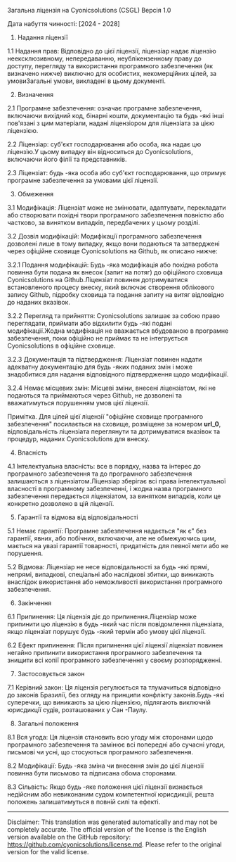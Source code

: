 Загальна ліцензія на Cyonicsolutions (CSGL)
Версія 1.0

Дата набуття чинності: [2024 - 2028]

1. Надання ліцензії

1.1 Надання прав: Відповідно до цієї ліцензії, ліцензіар надає ліцензію неексклюзивному, непередаванню, неублікензенному праву до доступу, перегляду та використання програмного забезпечення (як визначено нижче) виключно для особистих, некомерційних цілей, за умовиЗагальні умови, викладені в цьому документі.

2. Визначення

2.1 Програмне забезпечення: означає програмне забезпечення, включаючи вихідний код, бінарні кошти, документацію та будь -які інші пов'язані з цим матеріали, надані ліцензіором для ліцензіата за цією ліцензією.

2.2 Ліцензіар: суб'єкт господарювання або особа, яка надає цю ліцензію.У цьому випадку він відноситься до Cyonicsolutions, включаючи його філії та представників.

2.3 Ліцензіат: будь -яка особа або суб'єкт господарювання, що отримує програмне забезпечення за умовами цієї ліцензії.

3. Обмеження

3.1 Модифікація: Ліцензіат може не змінювати, адаптувати, перекладати або створювати похідні твори програмного забезпечення повністю або частково, за винятком випадків, передбачених у цьому розділі.

3.2 Дозвіл модифікацій: Модифікації програмного забезпечення дозволені лише в тому випадку, якщо вони подаються та затверджені через офіційне сховище Cyonicsolutions на Github, як описано нижче:

3.2.1 Подання модифікацій: Будь -яка модифікація або похідна робота повинна бути подана як внесок (запит на потяг) до офіційного сховища Cyonicsolutions на Github.Ліцензіат повинен дотримуватися встановленого процесу внеску, який включає створення облікового запису Github, підробку сховища та подання запиту на витяг відповідно до наданих вказівок.

3.2.2 Перегляд та прийняття: Cyonicsolutions залишає за собою право переглядати, приймати або відхилити будь -які подані модифікації.Жодна модифікація не вважається вбудованою в програмне забезпечення, поки офіційно не приймає та не інтегрується Cyonicsolutions в офіційне сховище.

3.2.3 Документація та підтвердження: Ліцензіат повинен надати адекватну документацію для будь -яких поданих змін і може знадобитися для надання відповідного підтвердження щодо модифікації.

3.2.4 Немає місцевих змін: Місцеві зміни, внесені ліцензіатом, які не подаються та приймаються через Github, не дозволені та вважатимуться порушенням умов цієї ліцензії.

Примітка. Для цілей цієї ліцензії "офіційне сховище програмного забезпечення" посилається на сховище, розміщене за номером __url_0__, відповідальність ліцензіата переглянути та дотримуватися вказівок та процедур, наданих Cyonicsolutions для внеску.

4. Власність

4.1 Інтелектуальна власність: все в порядку, назва та інтерес до програмного забезпечення та до програмного забезпечення залишаються з ліцензіатом.Ліцензіар зберігає всі права інтелектуальної власності в програмному забезпеченні, і жодна назва програмного забезпечення передається ліцензіатом, за винятком випадків, коли це конкретно дозволено в цій ліцензії.

5. Гарантії та відмова від відповідальності

5.1 Немає гарантії: Програмне забезпечення надається "як є" без гарантії, явних, або побічних, включаючи, але не обмежуючись цим, мається на увазі гарантії товарності, придатність для певної мети або не порушення.

5.2 Відмова: Ліцензіар не несе відповідальності за будь -які прямі, непрямі, випадкові, спеціальні або наслідкові збитки, що виникають внаслідок використання або неможливості використання програмного забезпечення.

6. Закінчення

6.1 Припинення: Ця ліцензія діє до припинення.Ліцензіар може припинити цю ліцензію в будь -який час після повідомлення ліцензіата, якщо ліцензіат порушує будь -який термін або умову цієї ліцензії.

6.2 Ефект припинення: Після припинення цієї ліцензії ліцензіат повинен негайно припинити використання програмного забезпечення та знищити всі копії програмного забезпечення у своєму розпорядженні.

7. Застосовується закон

7.1 Керівний закон: Ця ліцензія регулюється та тлумачиться відповідно до законів Бразилії, без огляду на принципи конфлікту законів.Будь -які суперечки, що виникають за цією ліцензією, підлягають виключній юрисдикції судів, розташованих у Сан -Паулу.

8. Загальні положення

8.1 Вся угода: Ця ліцензія становить всю угоду між сторонами щодо програмного забезпечення та замінює всі попередні або сучасні угоди, письмові чи усні, що стосуються програмного забезпечення.

8.2 Модифікації: Будь -яка зміна чи внесення змін до цієї ліцензії повинна бути письмово та підписана обома сторонами.

8.3 Сільвість: Якщо будь -яке положення цієї ліцензії визнається недійсним або невиконаним судом компетентної юрисдикції, решта положень залишатимуться в повній силі та ефекті.

---
Disclaimer: This translation was generated automatically and may not be completely accurate. The official version of the license is the English version available on the GitHub repository: https://github.com/cyonicsolutions/license.md. Please refer to the original version for the valid license.